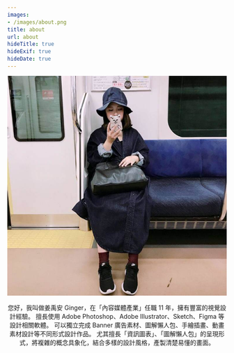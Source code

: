 ```yaml
---
images:
- /images/about.png
title: about
url: about
hideTitle: true
hideExif: true
hideDate: true
---
```



<div align="center">

![](/profile-picture.jpg)

 <p>
 您好，我叫做姜禹安 Ginger，在「內容媒體產業」任職 11 年，擁有豐富的視覺設計經驗。
 擅長使用 Adobe Photoshop、Adobe Illustrator、Sketch、Figma 等設計相關軟體。
 可以獨立完成 Banner 廣告素材、圖解懶人包、手繪插畫、動畫素材設計等不同形式設計作品。
 尤其擅長「資訊圖表」、「圖解懶人包」的呈現形式，將複雜的概念具象化，結合多樣的設計風格，產製清楚易懂的畫面。
 </p>
</div>
<!-- 
### Features

- **Configurable** features.

- **Multiple images** support.

- Clean, fresh, **minimalist**.

- Integrated **lazy load**.

- Automatically creates **resized** thumbnails.

- Shows **exif** if it exists.

### Installation

1. Install Hugo.

2. Create a new site.  

 ```shell
 hugo new site yoursite
 ```  

 ```shell
 cd yoursite

 ```  

3. Remove default config file.  

 ```shell
 rm hugo.toml
 ```

 If you use an older version of Hugo ([< v0.110.0](https://github.com/gohugoio/hugo/issues/8979)), your config might be called differently:

 ```shell
 rm config.toml
 ```

4. Submodule the theme.  

 ```shell
 git init
 ```  

 ```shell
 git submodule add --depth=1 <https://github.com/boratanrikulu/eternity.git> themes/eternity

 ```  

5. Create config.yaml;  
 Apply (1) or (2).  

1. Use the example project (recommended).  
  Copy all files from the example project.  

  ```shell
  cp -r ./themes/eternity/example/eternity.bora.sh/* .
  ```  

 2. Use empty content.  
  Copy example config.  

  ```shell
  cp ./themes/eternity/config.example.yaml ./config.yaml
  ```  

6. Start the server.

 ```shell
 hugo serve --port 1313
 ```  

7. Go to [localhost:1313](http://localhost:1313).

### Upgrade

To get last updates, just git pull.

```shell
cd themes/eternity && git pull && cd -
```

### Usage of Posts

[**Go to posts documentation.**](https://github.com/boratanrikulu/eternity/tree/main/doc/posts.md)

### Usage of Config.yaml

[**Go to config documentation.**](https://github.com/boratanrikulu/eternity/tree/main/doc/config.md)

### Editing Style

[**Go to style documentation.**](https://github.com/boratanrikulu/eternity/tree/main/doc/style.md)

### Contact

If you need to contact us for any reason; create an [**issue**](https://github.com/boratanrikulu/eternity/issues/new) or send a mail to [**eternity@bora.sh**](mailto:eternity@bora.sh). -->
